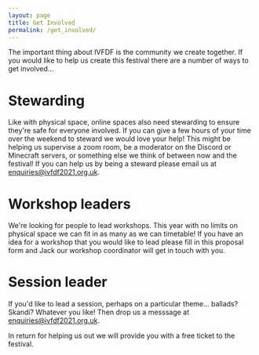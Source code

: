 ```yaml
---
layout: page
title: Get Involved
permalink: /get_involved/
---
```

The important thing about IVFDF is the community we create together. If you would like to help us create this festival there are a number of ways to get involved...

# Stewarding
Like with physical space, online spaces also need stewarding to ensure they're safe for everyone involved.
If you can give a few hours of your time over the weekend to steward we would love your help! 
This might be helping us supervise a zoom room, be a moderator on the Discord or Minecraft servers, or something else we think of between now and the festival!
If you can help us by being a steward please email us at <a href="mailto:enquiries@ivfdf2021.org.uk">enquiries@ivfdf2021.org.uk</a>.

# Workshop leaders
We're looking for people to lead workshops. This year with no limits on physical space we can fit in as many as we can timetable! If you have an idea for a workshop that you would like to lead please fill in this proposal form and Jack our workshop coordinator will get in touch with you.

# Session leader
If you'd like to lead a session, perhaps on a particular theme... ballads? Skandi? Whatever you like! Then drop us a messsage at <a href="mailto:enquiries@ivfdf2021.org.uk">enquiries@ivfdf2021.org.uk</a>.


In return for helping us out we will provide you with a free ticket to the festival.
